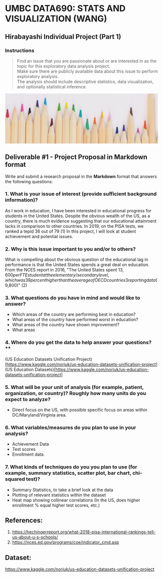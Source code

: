 # UMBC DATA690: STATS AND VISUALIZATION (WANG)
## Hirabayashi Individual Project  (Part 1)

### Instructions
> Find an issue that you are passionate about or are interested in as the topic for this exploratory data analysis project.  
> Make sure there are publicly available data about this issue to perform exploratory analysis.  
> The analysis should include descriptive statistics, data visualization, and optionally statistical inference.  

![Picture of Pencils](pencils_small.jpg "Pencils")



## Deliverable #1 - Project Proposal in Markdown format
Write and submit a research proposal in the **Markdown** format that answers the following questions:

### 1. What is your issue of interest (provide sufficient background information)?
As I work in education, I have been interested in educational progress for students in the United States. 
Despite the obvious wealth of the US, as a country, there is much evidence suggesting that our educational attainment lacks in comparison to other countries.
In 2019, on the PISA tests, we ranked a tepid 36 out of 79 (1)
In this project, I will look at student achievement and potential issues. 

### 2. Why is this issue important to you and/or to others?  
What is compelling about the obvious question of the educational lag in performance is that the United States spends a great deal on education. From the NCES report in 2016, "The United States spent $13,600 per FTE student at the elementary/secondary level, which was 39 percent higher than the average of OECD countries3 reporting data ($9,800)" (2)

### 3. What questions do you have in mind and would like to answer? 
- Which areas of the country are performing best in education?
- What areas of the country have performed worst in education?
- What areas of the country have shown improvement?
- What areas  

### 4. Where do you get the data to help answer your questions?**  
(US Education Datasets Unification Project)[https://www.kaggle.com/noriuk/us-education-datasets-unification-project]
(US Education Datasets)[https://www.kaggle.com/noriuk/us-education-datasets-unification-project]
### 5. What will be your unit of analysis (for example, patient, organization, or country)? Roughly how many units do you expect to analyze? 
- Direct focus on the US, with possible specific focus on areas within DC/Maryland/Virginia area. 

### 6. What variables/measures do you plan to use in your analysis?
- Achievement Data
- Test scores
- Enrollment data

### 7. What kinds of techniques do you you plan to use (for example, summary statistics, scatter plot, bar chart, chi-squared test)?  
- Summary Statistics, to take a brief look at the data
- Plotting of relevant statistics within the dataset
- Heat map showing collinear correlations (In the US, does higher enrollment % equal higher test scores, etc.)


## References:
1. https://hechingerreport.org/what-2018-pisa-international-rankings-tell-us-about-u-s-schools/  
2. https://nces.ed.gov/programs/coe/indicator_cmd.asp

## Dataset:
https://www.kaggle.com/noriuk/us-education-datasets-unification-project
